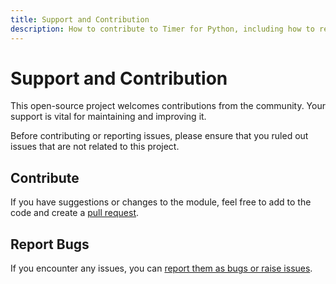 ```yaml
---
title: Support and Contribution
description: How to contribute to Timer for Python, including how to report bugs and suggest changes.
---
```


# Support and Contribution
This open-source project welcomes contributions from the community. Your support is vital for maintaining and improving it.

Before contributing or reporting issues, please ensure that you ruled out issues that are not related to this project.

## Contribute
If you have suggestions or changes to the module, feel free to add to the code and create a [pull request](https://github.com/jakob-bagterp/timer-for-python/pulls).

## Report Bugs
If you encounter any issues, you can [report them as bugs or raise issues](https://github.com/jakob-bagterp/timer-for-python/issues).
